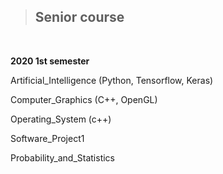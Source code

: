 > ## Senior course
  
<br>

**2020 1st semester**  

Artificial_Intelligence (Python, Tensorflow, Keras)

Computer_Graphics (C++, OpenGL)

Operating_System (c++)

Software_Project1

Probability_and_Statistics